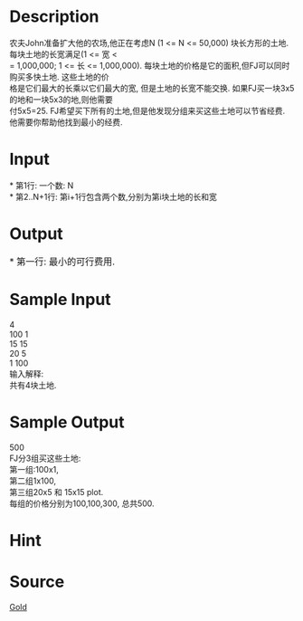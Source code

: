 
# Description

<div class="content"><div>农夫John准备扩大他的农场,他正在考虑N (1 &lt;= N &lt;= 50,000) 块长方形的土地. 每块土地的长宽满足(1 &lt;= 宽 &lt;</div>
<div>= 1,000,000; 1 &lt;= 长 &lt;= 1,000,000). 每块土地的价格是它的面积,但FJ可以同时购买多快土地. 这些土地的价</div>
<div>格是它们最大的长乘以它们最大的宽, 但是土地的长宽不能交换. 如果FJ买一块3x5的地和一块5x3的地,则他需要</div>
<div>付5x5=25. FJ希望买下所有的土地,但是他发现分组来买这些土地可以节省经费. 他需要你帮助他找到最小的经费.</div></div>

# Input

<div class="content"><div>* 第1行: 一个数: N</div>
<div>* 第2..N+1行: 第i+1行包含两个数,分别为第i块土地的长和宽</div></div>

# Output

<div class="content"><p><span style="font-size: medium">* 第一行: 最小的可行费用. </span></p></div>

# Sample Input

<div class="content"><span class="sampledata">4<br/>
100 1<br/>
15 15<br/>
20 5<br/>
1 100<br/>
输入解释:<br/>
共有4块土地.</span></div>

# Sample Output

<div class="content"><span class="sampledata">500<br/>
FJ分3组买这些土地: <br/>
第一组:100x1, <br/>
第二组1x100, <br/>
第三组20x5 和 15x15 plot.<br/>
每组的价格分别为100,100,300, 总共500.</span></div>

# Hint

<div class="content"><p></p></div>

# Source

<div class="content"><p><a href="problemset.php?search=Gold">Gold</a></p></div>

